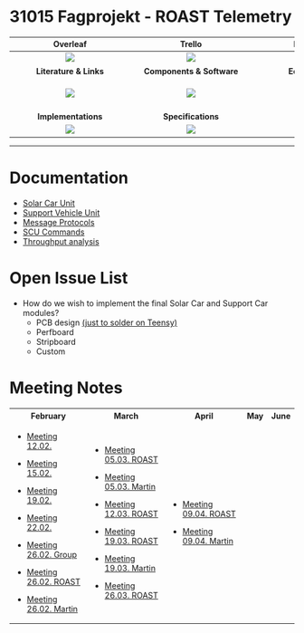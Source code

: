 # 31015 Fagprojekt - ROAST Telemetry


|<div style="width:200px">Overleaf</div>|<div style="width:200px">Trello</div>|<div style="width:200px">BitBucket</div>|<div style="width:200px">Jira</div>|
|:-:|:-:|:-:|:-:|
|[<img src="https://cdn.overleaf.com/img/ol-brand/overleaf_og_logo.png" width="50">](https://www.overleaf.com/project/602635b948e4260c4d50d582)|[<img src="https://encrypted-tbn0.gstatic.com/images?q=tbn:ANd9GcQJHNFZpUwJriI-BJL8yI4ND9OfW6uAEWvz0A&usqp=CAU" width="50">](https://trello.com/31015fagprojektelektroteknologigroup7/home)|[<img src="https://encrypted-tbn0.gstatic.com/images?q=tbn:ANd9GcTDNgciuROD6Bc5aQ3lTapXG5fSUVKS6mcZlQ&usqp=CAU" width="50">](https://bitbucket.org/dtucar/)|[<img src="https://encrypted-tbn0.gstatic.com/images?q=tbn:ANd9GcSzVSXn5Ra-QlTUKpbRqWyiRDBx1aJV0lKfwg&usqp=CAU" width="50">](https://jira.dtucar.com/secure/Dashboard.jspa)|
|**Literature & Links**|**Components & Software**|**EcoCar Wiki**|**Shopping List**|
|[<img src="https://static.thenounproject.com/png/251053-200.png" width="50">](documentation/literature.md)|[<img src="https://encrypted-tbn0.gstatic.com/images?q=tbn:ANd9GcSJIyUJLYjAW1EF-5cv5lt_mT8VVFh0rgjwmA&usqp=CAU" width="50">](documentation/components.md)|[<img src="documentation/resources/wikipedia_PNG35.png" width="50">](https://dtucar.com/wiki/index.php?title=Main_Page)|[<img src="https://image.flaticon.com/icons/png/512/263/263142.png" width="50">](documentation/shoppingList.md)
|**Implementations**|**Specifications**|**Code**||
|[<img src="https://static.thenounproject.com/png/712681-200.png" width="50">](documentation/implementations.md)|[<img src="https://image.flaticon.com/icons/png/512/1541/1541514.png" width="50">](documentation/specification.md)|[<img src="https://cdn2.iconfinder.com/data/icons/font-awesome/1792/code-512.png" width="50">](code)
---

# Documentation

- [Solar Car Unit](documentation/SolarCarUnit.md)
- [Support Vehicle Unit](documentation/supportVehicleUnit.md)
- [Message Protocols](documentation/messageProtocol.md)
- [SCU Commands](documentation/scuCommands.md)
- [Throughput analysis](documentation/throughputAnalysis.md)

# Open Issue List
- How do we wish to implement the final Solar Car and Support Car modules? 
  - PCB design [(just to solder on Teensy)](https://oshpark.com/shared_projects/eowWCxeK)
  - Perfboard 
  - Stripboard 
  - Custom

# Meeting Notes

<table>
<tr><th style='text-align:center'>
February 
</th><th style='text-align:center'> 
March
</th><th style='text-align:center'>
April
</th><th style='text-align:center'>
May
</th><th style='text-align:center'>
June
</th></tr style='text-align:center'>
<tr><td>

- [Meeting 12.02.](documentation/meetingnotes/meeting12_02.md)

- [Meeting 15.02.](documentation/meetingnotes/meeting15_02.md)

- [Meeting 19.02.](documentation/meetingnotes/meeting19_02.md)

- [Meeting 22.02.](documentation/meetingnotes/meeting22_02.md)

- [Meeting 26.02. Group](documentation/meetingnotes/meeting26_02group.md)

- [Meeting 26.02. ROAST](documentation/meetingnotes/meeting26_02roast.md)

- [Meeting 26.02. Martin](documentation/meetingnotes/meeting26_02martin.md)

</td><td>
  
- [Meeting 05.03. ROAST](documentation/meetingnotes/meeting05_03roast.md)

- [Meeting 05.03. Martin](documentation/meetingnotes/meeting05_03martin.md)

- [Meeting 12.03. ROAST](documentation/meetingnotes/meeting12_03roast.md)

- [Meeting 19.03. ROAST](documentation/meetingnotes/meeting19_03roast.md)

- [Meeting 19.03. Martin](documentation/meetingnotes/meeting19_03martin.md)

- [Meeting 26.03. ROAST](documentation/meetingnotes/meeting26_03roast.md)

</td><td>
 
- [Meeting 09.04. ROAST](documentation/meetingnotes/meeting09_04roast.md)

- [Meeting 09.04. Martin](documentation/meetingnotes/meeting09_04martin.md)

</td><td>

</td><td>

</td></tr> </table>
